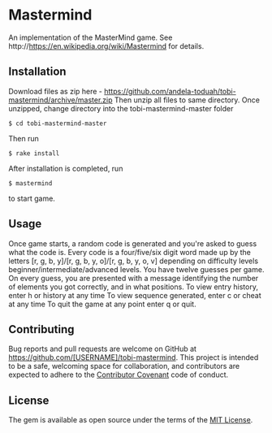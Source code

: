 # Mastermind

An implementation of the MasterMind game. See http://https://en.wikipedia.org/wiki/Mastermind for details.

## Installation

Download files as zip here - https://github.com/andela-toduah/tobi-mastermind/archive/master.zip
Then unzip all files to same directory.
Once unzipped, change directory into the tobi-mastermind-master folder

    $ cd tobi-mastermind-master

Then run 

    $ rake install

After installation is completed, run 

    $ mastermind 

to start game.

## Usage

Once game starts, a random code is generated and you're asked to guess what the code is.
Every code is a four/five/six digit word made up by the letters [r, g, b, y]/[r, g, b, y, o]/[r, g, b, y, o, v] 
depending on difficulty levels beginner/intermediate/advanced levels. You have twelve guesses per game.
On every guess, you are presented with a message identifying the number of elements you got correctly, and in what positions.
To view entry history, enter h or history at any time
To view sequence generated, enter c or cheat at any time
To quit the game at any point enter q or quit.

## Contributing

Bug reports and pull requests are welcome on GitHub at https://github.com/[USERNAME]/tobi-mastermind. This project is intended to be a safe, welcoming space for collaboration, and contributors are expected to adhere to the [Contributor Covenant](contributor-covenant.org) code of conduct.


## License

The gem is available as open source under the terms of the [MIT License](http://opensource.org/licenses/MIT).

